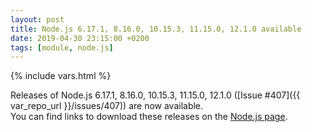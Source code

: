 ```yaml
---
layout: post
title: Node.js 6.17.1, 8.16.0, 10.15.3, 11.15.0, 12.1.0 available
date: 2019-04-30 23:15:00 +0200
tags: [module, node.js]
---
```

{% include vars.html %}

Releases of Node.js 6.17.1, 8.16.0, 10.15.3, 11.15.0, 12.1.0 ([Issue #407]({{ var_repo_url }}/issues/407)) are now available.<br />
You can find links to download these releases on the [Node.js page](/modules/nodejs/).